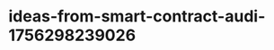 # ideas-from-smart-contract-audi-1756298239026
```json [ { "title": "AI-Powered Vulnerability Scanner for Smart Contracts", "description": "أداة تستخدم الذكاء الاصطناعي لتحليل عقود الذكاء وتحديد الثغرات الأمنية المحتملة قبل نشرها.", "mvp_plan": "تطوير نموذج أولي يقوم بتحليل عقود ذكية بسيطة باستخدام خوارزميات تعلم الآلة، مع واجهة مستخدم بسيطة لتحميل العقد وعرض النتائج." }, { "title": "Real-Ti...
